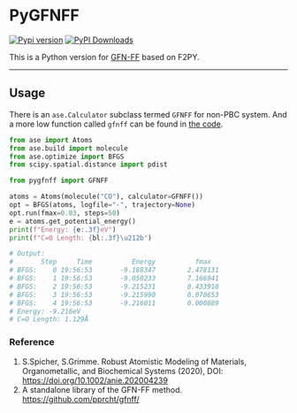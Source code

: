 # PyGFNFF

[![Pypi version](https://img.shields.io/pypi/v/pygfnff)](https://pypi.org/project/pygfnff/)
[![PyPI Downloads](https://static.pepy.tech/badge/pygfnff)](https://pepy.tech/projects/pygfnff)

This is a Python version for [GFN-FF](https://github.com/pprcht/gfnff) based on F2PY.

---

## Usage

There is an `ase.Calculator` subclass termed `GFNFF` for non-PBC system. And a more low function called `gfnff` can be found in [the code](https://github.com/LiuGaoyong/PyGFNFF/blob/main/pygfnff/_pygfnff.py).

```python
from ase import Atoms
from ase.build import molecule
from ase.optimize import BFGS
from scipy.spatial.distance import pdist

from pygfnff import GFNFF

atoms = Atoms(molecule("CO"), calculator=GFNFF())
opt = BFGS(atoms, logfile="-", trajectory=None)
opt.run(fmax=0.03, steps=50)
e = atoms.get_potential_energy()
print(f"Energy: {e:.3f}eV")
print(f"C=O Length: {bl:.3f}\u212b")

# Output:
#       Step     Time          Energy          fmax
# BFGS:    0 19:56:53       -9.188347        2.478131
# BFGS:    1 19:56:53       -9.050233        7.166941
# BFGS:    2 19:56:53       -9.215231        0.433918
# BFGS:    3 19:56:53       -9.215990        0.070653
# BFGS:    4 19:56:53       -9.216011        0.000889
# Energy: -9.216eV
# C=O Length: 1.129Å
```



### Reference

1. S.Spicher, S.Grimme. Robust Atomistic Modeling of Materials, Organometallic, and Biochemical Systems (2020), DOI: https://doi.org/10.1002/anie.202004239
2. A standalone library of the GFN-FF method. https://github.com/pprcht/gfnff/
